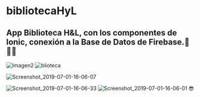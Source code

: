 # bibliotecaHyL
## App Biblioteca H&L, con los componentes de Ionic, conexión a la Base de Datos de Firebase.🙂💩🤪

![Imagen2](https://user-images.githubusercontent.com/38507372/60460322-638be380-9c11-11e9-8627-f0cd5d65cbba.png)
![blioteca](https://user-images.githubusercontent.com/38507372/60462011-3261e200-9c16-11e9-8303-d65c689197c9.jpg)

![Screenshot_2019-07-01-16-06-07](https://user-images.githubusercontent.com/38507372/60463654-9090c400-9c1a-11e9-8d03-7378ad359b71.png)


![Screenshot_2019-07-01-16-06-33](https://user-images.githubusercontent.com/38507372/60463667-9ab2c280-9c1a-11e9-823f-2f21f93f89fc.png)
![Screenshot_2019-07-01-16-06-01](https://user-images.githubusercontent.com/38507372/60463688-a8684800-9c1a-11e9-874c-69605b232ee5.png)
😎
<ion-icon name="book"></ion-icon>
